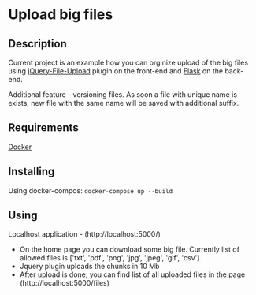 # Upload big files

## Description

Current project is an example how you can orginize upload of the big files using [jQuery-File-Upload](https://github.com/blueimp/jQuery-File-Upload) plugin on the front-end and [Flask](http://flask.pocoo.org/) on the back-end.

Additional feature - versioning files. As soon a file with unique name is exists, new file with the same name will be saved with additional suffix.

## Requirements

[Docker](https://www.docker.com/get-docker)

## Installing

Using docker-compos: `docker-compose up --build`

## Using

Localhost application - (http://localhost:5000/)

* On the home page you can download some big file. Currently list of allowed files is ['txt', 'pdf', 'png', 'jpg', 'jpeg', 'gif', 'csv']
* Jquery plugin uploads the chunks in 10 Mb
* After upload is done, you can find list of all uploaded files in the page (http://localhost:5000/files)


